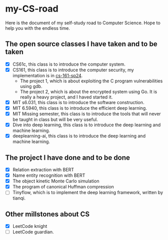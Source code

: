 # my-CS-road

Here is the document of my self-study road to Computer Science.
Hope to help you with the endless time.

## The open source classes I have taken and to be taken

- [x] CS61c, this class is to introduce the computer system.
- [x] CS161, this class is to introduce the computer security, my implementation is in [cs-161-sp24](https://github.com/wplf/cs161-sp24).
  - The project 1, which is about exploiting the C program vulnerabilities using gdb.
  - The project 2, which is about the encrypted system using Go. It is really a heavy project, and I haved started it.
- [x] MIT s6.031, this class is to introduce the software construction.
- [x] MIT 6.5940, this class is to introduce the efficient deep learning.
- [x] MIT Missing semester, this class is to introduce the tools that will never be taught in class but will be very useful.
- [x] Dive into deep learning, this class is to introduce the deep learning and machine learning.
- [x] deeplearning-ai, this class is to introduce the deep learning and machine learning.

## The project I have done and to be done

- [x] Relation extraction with BERT
- [x] Name entity recognition with BERT
- [x] The object kinetic Monte Carlo simulation
- [x] The program of canonical Huffman compression
- [ ] Tinyflow, which is to implement the deep learning framework, written by tianqi.

## Other millstones about CS

- [x] LeetCode knight
- [ ] LeetCode guardian.
